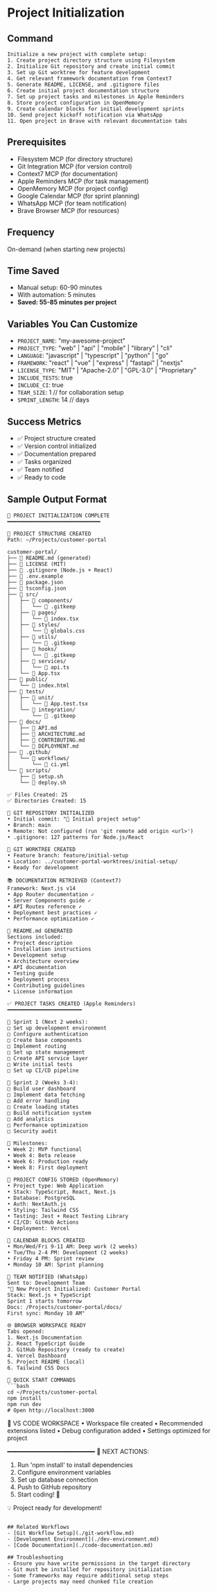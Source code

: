 # Project Initialization

## Command
```
Initialize a new project with complete setup:
1. Create project directory structure using Filesystem
2. Initialize Git repository and create initial commit
3. Set up Git worktree for feature development
4. Get relevant framework documentation from Context7
5. Generate README, LICENSE, and .gitignore files
6. Create initial project documentation structure
7. Set up project tasks and milestones in Apple Reminders
8. Store project configuration in OpenMemory
9. Create calendar blocks for initial development sprints
10. Send project kickoff notification via WhatsApp
11. Open project in Brave with relevant documentation tabs
```

## Prerequisites
- Filesystem MCP (for directory structure)
- Git Integration MCP (for version control)
- Context7 MCP (for documentation)
- Apple Reminders MCP (for task management)
- OpenMemory MCP (for project config)
- Google Calendar MCP (for sprint planning)
- WhatsApp MCP (for team notification)
- Brave Browser MCP (for resources)

## Frequency
On-demand (when starting new projects)

## Time Saved
- Manual setup: 60-90 minutes
- With automation: 5 minutes
- **Saved: 55-85 minutes per project**

## Variables You Can Customize
- `PROJECT_NAME`: "my-awesome-project"
- `PROJECT_TYPE`: "web" | "api" | "mobile" | "library" | "cli"
- `LANGUAGE`: "javascript" | "typescript" | "python" | "go"
- `FRAMEWORK`: "react" | "vue" | "express" | "fastapi" | "nextjs"
- `LICENSE_TYPE`: "MIT" | "Apache-2.0" | "GPL-3.0" | "Proprietary"
- `INCLUDE_TESTS`: true
- `INCLUDE_CI`: true
- `TEAM_SIZE`: 1 // for collaboration setup
- `SPRINT_LENGTH`: 14 // days

## Success Metrics
- ✅ Project structure created
- ✅ Version control initialized
- ✅ Documentation prepared
- ✅ Tasks organized
- ✅ Team notified
- ✅ Ready to code

## Sample Output Format
```
🚀 PROJECT INITIALIZATION COMPLETE
━━━━━━━━━━━━━━━━━━━━━━━━━━━━━━

📁 PROJECT STRUCTURE CREATED
Path: ~/Projects/customer-portal

customer-portal/
├── 📄 README.md (generated)
├── 📄 LICENSE (MIT)
├── 📄 .gitignore (Node.js + React)
├── 📄 .env.example
├── 📄 package.json
├── 📄 tsconfig.json
├── 📁 src/
│   ├── 📁 components/
│   │   └── 📄 .gitkeep
│   ├── 📁 pages/
│   │   └── 📄 index.tsx
│   ├── 📁 styles/
│   │   └── 📄 globals.css
│   ├── 📁 utils/
│   │   └── 📄 .gitkeep
│   ├── 📁 hooks/
│   │   └── 📄 .gitkeep
│   ├── 📁 services/
│   │   └── 📄 api.ts
│   └── 📄 App.tsx
├── 📁 public/
│   └── 📄 index.html
├── 📁 tests/
│   ├── 📁 unit/
│   │   └── 📄 App.test.tsx
│   └── 📁 integration/
│       └── 📄 .gitkeep
├── 📁 docs/
│   ├── 📄 API.md
│   ├── 📄 ARCHITECTURE.md
│   ├── 📄 CONTRIBUTING.md
│   └── 📄 DEPLOYMENT.md
├── 📁 .github/
│   └── 📁 workflows/
│       └── 📄 ci.yml
└── 📁 scripts/
    ├── 📄 setup.sh
    └── 📄 deploy.sh

✅ Files Created: 25
✅ Directories Created: 15

🔧 GIT REPOSITORY INITIALIZED
• Initial commit: "🎉 Initial project setup"
• Branch: main
• Remote: Not configured (run 'git remote add origin <url>')
• .gitignore: 127 patterns for Node.js/React

🌳 GIT WORKTREE CREATED
• Feature branch: feature/initial-setup
• Location: ../customer-portal-worktrees/initial-setup/
• Ready for development

📚 DOCUMENTATION RETRIEVED (Context7)
Framework: Next.js v14
• App Router documentation ✓
• Server Components guide ✓
• API Routes reference ✓
• Deployment best practices ✓
• Performance optimization ✓

📝 README.md GENERATED
Sections included:
• Project description
• Installation instructions
• Development setup
• Architecture overview
• API documentation
• Testing guide
• Deployment process
• Contributing guidelines
• License information

✅ PROJECT TASKS CREATED (Apple Reminders)
━━━━━━━━━━━━━━━━━━━━━━━━

🎯 Sprint 1 (Next 2 weeks):
□ Set up development environment
□ Configure authentication
□ Create base components
□ Implement routing
□ Set up state management
□ Create API service layer
□ Write initial tests
□ Set up CI/CD pipeline

🎯 Sprint 2 (Weeks 3-4):
□ Build user dashboard
□ Implement data fetching
□ Add error handling
□ Create loading states
□ Build notification system
□ Add analytics
□ Performance optimization
□ Security audit

📌 Milestones:
• Week 2: MVP functional
• Week 4: Beta release
• Week 6: Production ready
• Week 8: First deployment

💾 PROJECT CONFIG STORED (OpenMemory)
• Project type: Web Application
• Stack: TypeScript, React, Next.js
• Database: PostgreSQL
• Auth: NextAuth.js
• Styling: Tailwind CSS
• Testing: Jest + React Testing Library
• CI/CD: GitHub Actions
• Deployment: Vercel

📅 CALENDAR BLOCKS CREATED
• Mon/Wed/Fri 9-11 AM: Deep work (2 weeks)
• Tue/Thu 2-4 PM: Development (2 weeks)
• Friday 4 PM: Sprint review
• Monday 10 AM: Sprint planning

💬 TEAM NOTIFIED (WhatsApp)
Sent to: Development Team
"🚀 New Project Initialized: Customer Portal
Stack: Next.js + TypeScript
Sprint 1 starts tomorrow
Docs: /Projects/customer-portal/docs/
First sync: Monday 10 AM"

🌐 BROWSER WORKSPACE READY
Tabs opened:
1. Next.js Documentation
2. React TypeScript Guide
3. GitHub Repository (ready to create)
4. Vercel Dashboard
5. Project README (local)
6. Tailwind CSS Docs

🔨 QUICK START COMMANDS
```bash
cd ~/Projects/customer-portal
npm install
npm run dev
# Open http://localhost:3000
```

🎨 VS CODE WORKSPACE
• Workspace file created
• Recommended extensions listed
• Debug configuration added
• Settings optimized for project

━━━━━━━━━━━━━━━━━━━━━━━━
🎯 NEXT ACTIONS:
1. Run 'npm install' to install dependencies
2. Configure environment variables
3. Set up database connection
4. Push to GitHub repository
5. Start coding! 🚀

💡 Project ready for development!
```

## Related Workflows
- [Git Workflow Setup](./git-workflow.md)
- [Development Environment](./dev-environment.md)
- [Code Documentation](./code-documentation.md)

## Troubleshooting
- Ensure you have write permissions in the target directory
- Git must be installed for repository initialization
- Some frameworks may require additional setup steps
- Large projects may need chunked file creation
